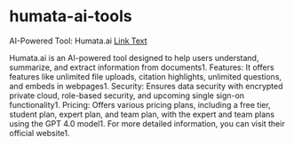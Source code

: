 # humata-ai-tools

AI-Powered Tool: Humata.ai [Link Text](https://www.humata.ai/?via=apri)

Humata.ai is an AI-powered tool designed to help users understand, summarize, and extract information from documents1.
Features: It offers features like unlimited file uploads, citation highlights, unlimited questions, and embeds in webpages1.
Security: Ensures data security with encrypted private cloud, role-based security, and upcoming single sign-on functionality1.
Pricing: Offers various pricing plans, including a free tier, student plan, expert plan, and team plan, with the expert and team plans using the GPT 4.0 model1.
For more detailed information, you can visit their official website1.

